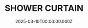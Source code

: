 ---
date: 2025-03-10T00:00:00.000Z
description: A white shower curtain with a Lunar Excursion Module drawn on it in black sharpie by @Ghosts-only
draft: false
icon: 2025-03-10-shower-curtain.webp
language: en
title: SHOWER CURTAIN
link: https://www.reddit.com/r/tomsachs/comments/1j1hzqi/my_life_partner_left_me_so_im_the_interior/#lightbox
alt: A photo of a white shower curtain with a depiction of NASA's lunar excursion module drawn on it. The curtain is hanging over a white bath

---